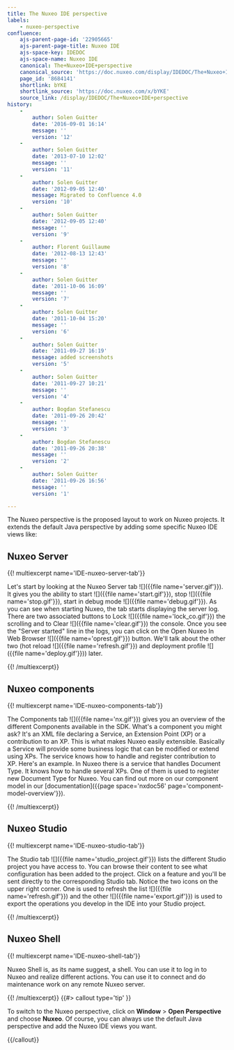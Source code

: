 ```yaml
---
title: The Nuxeo IDE perspective
labels:
    - nuxeo-perspective
confluence:
    ajs-parent-page-id: '22905665'
    ajs-parent-page-title: Nuxeo IDE
    ajs-space-key: IDEDOC
    ajs-space-name: Nuxeo IDE
    canonical: The+Nuxeo+IDE+perspective
    canonical_source: 'https://doc.nuxeo.com/display/IDEDOC/The+Nuxeo+IDE+perspective'
    page_id: '8684141'
    shortlink: bYKE
    shortlink_source: 'https://doc.nuxeo.com/x/bYKE'
    source_link: /display/IDEDOC/The+Nuxeo+IDE+perspective
history:
    - 
        author: Solen Guitter
        date: '2016-09-01 16:14'
        message: ''
        version: '12'
    - 
        author: Solen Guitter
        date: '2013-07-10 12:02'
        message: ''
        version: '11'
    - 
        author: Solen Guitter
        date: '2012-09-05 12:40'
        message: Migrated to Confluence 4.0
        version: '10'
    - 
        author: Solen Guitter
        date: '2012-09-05 12:40'
        message: ''
        version: '9'
    - 
        author: Florent Guillaume
        date: '2012-08-13 12:43'
        message: ''
        version: '8'
    - 
        author: Solen Guitter
        date: '2011-10-06 16:09'
        message: ''
        version: '7'
    - 
        author: Solen Guitter
        date: '2011-10-04 15:20'
        message: ''
        version: '6'
    - 
        author: Solen Guitter
        date: '2011-09-27 16:19'
        message: added screenshots
        version: '5'
    - 
        author: Solen Guitter
        date: '2011-09-27 10:21'
        message: ''
        version: '4'
    - 
        author: Bogdan Stefanescu
        date: '2011-09-26 20:42'
        message: ''
        version: '3'
    - 
        author: Bogdan Stefanescu
        date: '2011-09-26 20:38'
        message: ''
        version: '2'
    - 
        author: Solen Guitter
        date: '2011-09-26 16:56'
        message: ''
        version: '1'

---
```

The Nuxeo perspective is the proposed layout to work on Nuxeo projects. It extends the default Java perspective by adding some specific Nuxeo IDE views like:

## Nuxeo Server

{{! multiexcerpt name='IDE-nuxeo-server-tab'}}

Let's start by looking at the Nuxeo Server tab ![]({{file name='server.gif'}}). It gives you the ability to start ![]({{file name='start.gif'}}), stop ![]({{file name='stop.gif'}}), start in debug mode ![]({{file name='debug.gif'}}). As you can see when starting Nuxeo, the tab starts displaying the server log. There are two associated buttons to Lock&nbsp;![]({{file name='lock_co.gif'}}) the scrolling and to Clear&nbsp;![]({{file name='clear.gif'}}) the console. Once you see the "Server started" line in the logs, you can click on the Open Nuxeo In Web Browser ![]({{file name='oprest.gif'}})&nbsp;button.&nbsp;We'll talk about the other two (hot reload ![]({{file name='refresh.gif'}})&nbsp;and deployment profile ![]({{file name='deploy.gif'}})) later.

{{! /multiexcerpt}}

## Nuxeo components

{{! multiexcerpt name='IDE-nuxeo-components-tab'}}

The Components tab&nbsp;![]({{file name='nx.gif'}}) gives you an overview of the different Components available in the SDK. What's a component you might ask? It's an XML file declaring a Service, an Extension Point (XP) or a contribution to an XP. This is what makes Nuxeo easily extensible. Basically a Service will provide some business logic that can be modified or extend using XPs. The service knows how to handle and register contribution to XP. Here's an example. In Nuxeo there is a service that handles Document Type. It knows how to handle several XPs. One of them is used to register new Document Type for Nuxeo. You can find out more on our component model in our [documentation]({{page space='nxdoc56' page='component-model-overview'}}).

{{! /multiexcerpt}}

## Nuxeo Studio

{{! multiexcerpt name='IDE-nuxeo-studio-tab'}}

The Studio tab&nbsp;![]({{file name='studio_project.gif'}}) lists the different Studio project you have access to. You can browse their content to see what configuration has been added to the project. Click on a feature and you'll be sent directly to the corresponding Studio tab. Notice the two icons on the upper right corner. One is used to refresh the list&nbsp;![]({{file name='refresh.gif'}})&nbsp;and the other&nbsp;![]({{file name='export.gif'}})&nbsp;is used to export the operations you develop in the IDE into your Studio project.

{{! /multiexcerpt}}

## Nuxeo Shell

{{! multiexcerpt name='IDE-nuxeo-shell-tab'}}

Nuxeo Shell is, as its name suggest, a shell. You can use it to log in to Nuxeo and realize different actions. You can use it to connect and do maintenance work on any remote Nuxeo server.

{{! /multiexcerpt}} {{#> callout type='tip' }}

To switch to the Nuxeo perspective, click on **Window** > **Open Perspective** and choose **Nuxeo**.
Of course, you can always use the default Java perspective and add the Nuxeo IDE views you want.

{{/callout}}